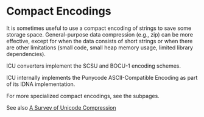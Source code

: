 # Compact Encodings

It is sometimes useful to use a compact encoding of strings to save some storage
space. General-purpose data compression (e.g., zip) can be more effective,
except for when the data consists of short strings or when there are other
limitations (small code, small heap memory usage, limited library dependencies).

ICU converters implement the SCSU and BOCU-1 encoding schemes.

ICU internally implements the Punycode ASCII-Compatible Encoding as part of its
IDNA implementation.

For more specialized compact encodings, see the subpages.

See also [A Survey of Unicode Compression](http://www.unicode.org/notes/tn14/)
